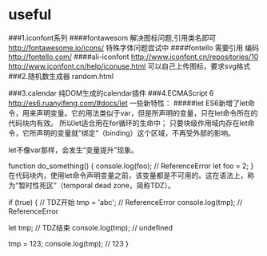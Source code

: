 # useful
###1.iconfont系列
####fontawesom 
解决图标问题,引用类名即可
http://fontawesome.io/icons/
特殊字体问题尝试中
####fontello
需要引用 编码
http://fontello.com/
####ali-iconfont
http://www.iconfont.cn/repositories/10
http://www.iconfont.cn/help/iconuse.html
可以自己上传图标，要求svg格式
###2.随机数生成器 random.html

###3.calendar
纯DOM生成的calendar插件
###4.ECMAScript 6
http://es6.ruanyifeng.com/#docs/let
一些新特性：
#####let
ES6新增了let命令，用来声明变量。它的用法类似于var，但是所声明的变量，只在let命令所在的代码块内有效。
所以let适合用在for循环的生命中；
只要块级作用域内存在let命令，它所声明的变量就“绑定”（binding）这个区域，不再受外部的影响。

let不像var那样，会发生“变量提升”现象。

function do_something() {
  console.log(foo); // ReferenceError
  let foo = 2;
}
在代码块内，使用let命令声明变量之前，该变量都是不可用的。这在语法上，称为“暂时性死区”（temporal dead zone，简称TDZ）。

if (true) {
  // TDZ开始
  tmp = 'abc'; // ReferenceError
  console.log(tmp); // ReferenceError

  let tmp; // TDZ结束
  console.log(tmp); // undefined

  tmp = 123;
  console.log(tmp); // 123
}